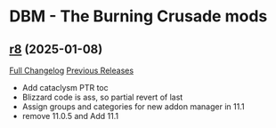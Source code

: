 # DBM - The Burning Crusade mods

## [r8](https://github.com/DeadlyBossMods/DBM-BurningCrusade/tree/r8) (2025-01-08)
[Full Changelog](https://github.com/DeadlyBossMods/DBM-BurningCrusade/compare/r7...r8) [Previous Releases](https://github.com/DeadlyBossMods/DBM-BurningCrusade/releases)

- Add cataclysm PTR toc  
- Blizzard code is ass, so partial revert of last  
- Assign groups and categories for new addon manager in 11.1  
- remove 11.0.5 and Add 11.1  
